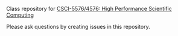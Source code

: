 Class repository for [CSCI-5576/4576: High Performance Scientific Computing](https://cu-hpsc.github.io)

Please ask questions by creating issues in this repository.
